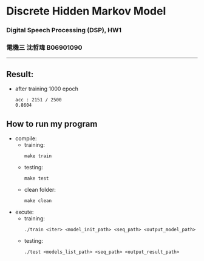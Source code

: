 # Discrete Hidden Markov Model
### Digital Speech Processing (DSP), HW1
### 電機三 沈哲瑋 B06901090
---
## Result:
* after training 1000 epoch
    ```
    acc : 2151 / 2500
    0.8604
    ```

## How to run my program
* compile:
    * training:
        ```
        make train
        ```
    * testing:
        ```
        make test
        ```
    * clean folder:
        ```
        make clean
        ```
* excute:
    * training:
        ```
        ./train <iter> <model_init_path> <seq_path> <output_model_path>
        ```
    * testing:
        ```
        ./test <models_list_path> <seq_path> <output_result_path>
        ```